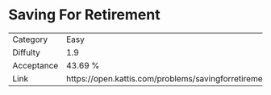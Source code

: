 # Saving For Retirement

<table>
    <tr>
        <td>Category</td>
        <td>Easy</td>
    </tr>
    <tr>
        <td>Diffulty</td>
        <td>1.9</td>
    </tr>
    <tr>
        <td>Acceptance</td>
        <td>43.69 %</td>
    </tr>
    <tr>
        <td>Link</td>
        <td>https://open.kattis.com/problems/savingforretirement</td>
    </tr>
</table>